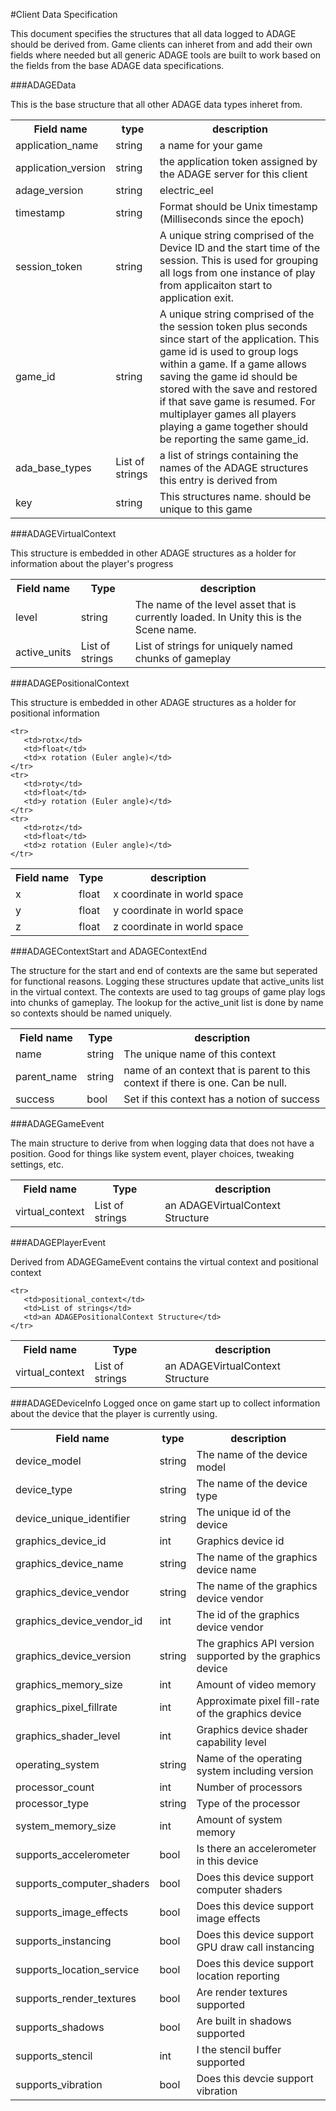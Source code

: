 #Client Data Specification

This document specifies the structures that all data logged to ADAGE should be derived from. Game clients can inheret from and add their own fields where needed but all generic ADAGE tools are built to work based on the fields from the base ADAGE data specifications.

###ADAGEData

This is the base structure that all other ADAGE data types inheret from.

<table>
    <tr> 
        <th>Field name</th>
        <th>type</th>
        <th>description</th>
    </tr>
    <tr>
       <td>application_name</td>
       <td>string</td>
       <td>a name for your game</td>
    </tr>
	<tr>
       <td>application_version</td>
       <td>string</td>
       <td>the application token assigned by the ADAGE server for this client</td>
    </tr>
    <tr>
       <td>adage_version</td>
       <td>string</td>
       <td>electric_eel</td>
    </tr>
    <tr>
       <td>timestamp</td>
       <td>string</td>
       <td>Format should be Unix timestamp (Milliseconds since the epoch)</td>
    </tr>
    <tr>
       <td>session_token</td>
       <td>string</td>
       <td>A unique string comprised of the Device ID and the start time of the session. This is used for grouping all logs from one instance of play from applicaiton start to application exit.</td>
    </tr>
     <tr>
       <td>game_id</td>
       <td>string</td>
       <td>A unique string comprised of the the session token plus seconds since start of the application. This game id is used to group logs within a game. If a game allows saving the game id should be stored with the save and restored if that save game is resumed. For multiplayer games all players playing a game together should be reporting the same game_id.</td>
    </tr>
    <tr>
       <td>ada_base_types</td>
       <td>List of strings</td>
       <td>a list of strings containing the names of the ADAGE structures this entry is derived from</td>
    </tr>
    <tr>
       <td>key</td>
       <td>string</td>
       <td>This structures name. should be unique to this game</td>
    </tr>
</table>

###ADAGEVirtualContext

This structure is embedded in other ADAGE structures as a holder for information about the player's progress

<table>
    <tr> 
        <th>Field name</th>
        <th>Type</th>
        <th>description</th>
    </tr>
    <tr>
       <td>level</td>
       <td>string</td>
       <td>The name of the level asset that is currently loaded. In Unity this is the Scene name.</td>
    </tr>
	<tr>
       <td>active_units</td>
       <td>List of strings</td>
       <td>List of strings for uniquely named chunks of gameplay</td>
    </tr>
</table>

###ADAGEPositionalContext

This structure is embedded in other ADAGE structures as a holder for positional information

<table>
    <tr> 
        <th>Field name</th>
        <th>Type</th>
        <th>description</th>
    </tr>
    <tr>
       <td>x</td>
       <td>float</td>
       <td>x coordinate in world space</td>
    </tr>
    <tr>
       <td>y</td>
       <td>float</td>
       <td>y coordinate in world space</td>
    </tr>
	<tr>
       <td>z</td>
       <td>float</td>
       <td>z coordinate in world space</td>
    </tr>

	<tr>
       <td>rotx</td>
       <td>float</td>
       <td>x rotation (Euler angle)</td>
    </tr>
    <tr>
       <td>roty</td>
       <td>float</td>
       <td>y rotation (Euler angle)</td>
    </tr>
	<tr>
       <td>rotz</td>
       <td>float</td>
       <td>z rotation (Euler angle)</td>
    </tr>
</table>

###ADAGEContextStart and ADAGEContextEnd

The structure for the start and end of contexts are the same but seperated for functional reasons. Logging these structures update that active_units list in the virtual context. The contexts are used to tag groups of game play logs into chunks of gameplay. The lookup for the active_unit list is done by name so contexts should be named uniquely.

<table>
    <tr> 
        <th>Field name</th>
        <th>Type</th>
        <th>description</th>
    </tr>
    <tr>
       <td>name</td>
       <td>string</td>
       <td>The unique name of this context</td>
    </tr>
	<tr>
       <td>parent_name</td>
       <td>string</td>
       <td>name of an context that is parent to this context if there is one. Can be null.</td>
    </tr>
    <tr>
       <td>success</td>
       <td>bool</td>
       <td>Set if this context has a notion of success</td>
    </tr>
</table>

###ADAGEGameEvent

The main structure to derive from when logging data that does not have a position. Good for things like system event, player choices, tweaking settings, etc.

<table>
    <tr> 
        <th>Field name</th>
        <th>Type</th>
        <th>description</th>
    </tr>
    <tr>
       <td>virtual_context</td>
       <td>List of strings</td>
       <td>an ADAGEVirtualContext Structure</td>
    </tr>
</table>

###ADAGEPlayerEvent

Derived from ADAGEGameEvent contains the virtual context and positional context

<table>
    <tr> 
        <th>Field name</th>
        <th>Type</th>
        <th>description</th>
    </tr>
    <tr>
       <td>virtual_context</td>
       <td>List of strings</td>
       <td>an ADAGEVirtualContext Structure</td>
    </tr>

    <tr>
       <td>positional_context</td>
       <td>List of strings</td>
       <td>an ADAGEPositionalContext Structure</td>
    </tr>
</table>

###ADAGEDeviceInfo
Logged once on game start up to collect information about the device that the player is currently using.

<table>
    <tr> 
        <th>Field name</th>
        <th>type</th>
        <th>description</th>
    </tr>
    <tr>
       <td>device_model</td>
       <td>string</td>
       <td>The name of the device model</td>
    </tr>
    <tr>
       <td>device_type</td>
       <td>string</td>
       <td>The name of the device type</td>
    </tr>
     <tr>
       <td>device_unique_identifier</td>
       <td>string</td>
       <td>The unique id of the device</td>
    </tr>
     <tr>
       <td>graphics_device_id</td>
       <td>int</td>
       <td>Graphics device id</td>
    </tr>
     <tr>
       <td>graphics_device_name</td>
       <td>string</td>
       <td>The name of the graphics device name</td>
    </tr>
    <tr>
       <td>graphics_device_vendor</td>
       <td>string</td>
       <td>The name of the graphics device vendor</td>
    </tr>
    <tr>
       <td>graphics_device_vendor_id</td>
       <td>int</td>
       <td>The id of the graphics device vendor</td>
    </tr>
    <tr>
       <td>graphics_device_version</td>
       <td>string</td>
       <td>The graphics API version supported by the graphics device</td>
    </tr>
    <tr>
       <td>graphics_memory_size</td>
       <td>int</td>
       <td>Amount of video memory</td>
    </tr>
    <tr>
       <td>graphics_pixel_fillrate</td>
       <td>int</td>
       <td>Approximate pixel fill-rate of the graphics device</td>
    </tr>
    <tr>
       <td>graphics_shader_level</td>
       <td>int</td>
       <td>Graphics device shader capability level</td>
    </tr>
    <tr>
       <td>operating_system</td>
       <td>string</td>
       <td>Name of the operating system including version</td>
    </tr>
    <tr>
       <td>processor_count</td>
       <td>int</td>
       <td>Number of processors</td>
    </tr>
    <tr>
       <td>processor_type</td>
       <td>string</td>
       <td>Type of the processor</td>
    </tr>
    <tr>
       <td>system_memory_size</td>
       <td>int</td>
       <td>Amount of system memory</td>
    </tr>
     <tr>
       <td>supports_accelerometer</td>
       <td>bool</td>
       <td>Is there an accelerometer in this device</td>
    </tr>
     <tr>
       <td>supports_computer_shaders</td>
       <td>bool</td>
       <td>Does this device support computer shaders</td>
    </tr>
     <tr>
       <td>supports_image_effects</td>
       <td>bool</td>
       <td>Does this device support image effects</td>
    </tr>
     <tr>
       <td>supports_instancing</td>
       <td>bool</td>
       <td>Does this device support GPU draw call instancing</td>
    </tr>
     <tr>
       <td>supports_location_service</td>
       <td>bool</td>
       <td>Does this device support location reporting</td>
    </tr>
     <tr>
       <td>supports_render_textures</td>
       <td>bool</td>
       <td>Are render textures supported</td>
    </tr>
 	<tr>
       <td>supports_shadows</td>
       <td>bool</td>
       <td>Are built in shadows supported</td>
    </tr>
     <tr>
       <td>supports_stencil</td>
       <td>int</td>
       <td>I the stencil buffer supported</td>
    </tr>
    <tr>
       <td>supports_vibration</td>
       <td>bool</td>
       <td>Does this devcie support vibration</td>
    </tr>
</table>

